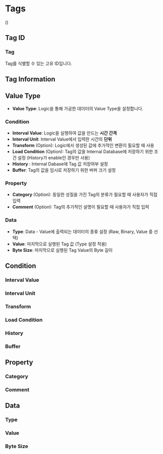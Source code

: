 # Tags

<div class="spacer"/>

(<span class="construction"/>)

## Tag ID
### Tag
Tag를 식별할 수 있는 고유 ID입니다.

## Tag Information

## Value Type

- **Value Type**: Logic을 통해 가공한 데이터의 Value Type을 설정합니다. 

### Condition
- **Interval Value**: Logic을 실행하여 값을 만드는 **시간 간격**
- **Interval Unit**: Interval Value에서 입력한 시간의 **단위**
- **Transform** (Option): Logic에서 생성된 값에 추가적인 변환이 필요할 때 사용
- **Load Condition** (Option): Tag의 값을 Internal Database에 저장하기 위한 조건 설정 (History가 enable인 경우만 사용)
- **History** : Internal Dabase에 Tag 값 저장여부 설정
- **Buffer**: Tag의 값을 임시로 저장하기 위한 버퍼 크기 설정
### Property
- **Category** (Option): 동일한 성질을 가진 Tag의 분류가 필요할 때 사용자가 직접 입력
- **Comment** (Option): Tag의 추가적인 설명이 필요할 때 사용자가 직접 입력

### Data
- **Type**: Data - Value에 출력되는 데이터의 종류 설정 (Raw, Binary, Value 중 선택)
- **Value**: 마지막으로 실행된 Tag 값 (Type 설정 적용)
- **Byte Size**: 마지막으로 실행된 Tag Value의 Byte 길이

## Condition
### Interval Value
### Interval Unit
### Transform
### Load Condition
### History
### Buffer

## Property
### Category
### Comment

## Data
### Type
### Value
### Byte Size